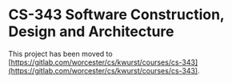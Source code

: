 # CS-343 Software Construction, Design and Architecture
This project has been moved to [https://gitlab.com/worcester/cs/kwurst/courses/cs-343](https://gitlab.com/worcester/cs/kwurst/courses/cs-343).